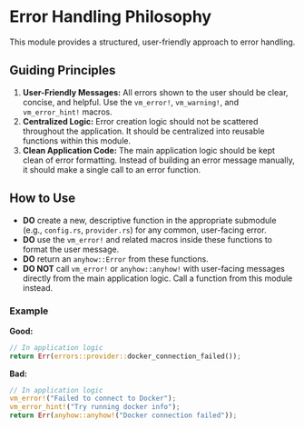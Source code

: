# Error Handling Philosophy

This module provides a structured, user-friendly approach to error handling.

## Guiding Principles

1. **User-Friendly Messages:** All errors shown to the user should be clear, concise, and helpful. Use the `vm_error!`, `vm_warning!`, and `vm_error_hint!` macros.
2. **Centralized Logic:** Error creation logic should not be scattered throughout the application. It should be centralized into reusable functions within this module.
3. **Clean Application Code:** The main application logic should be kept clean of error formatting. Instead of building an error message manually, it should make a single call to an error function.

## How to Use

- **DO** create a new, descriptive function in the appropriate submodule (e.g., `config.rs`, `provider.rs`) for any common, user-facing error.
- **DO** use the `vm_error!` and related macros inside these functions to format the user message.
- **DO** return an `anyhow::Error` from these functions.
- **DO NOT** call `vm_error!` or `anyhow::anyhow!` with user-facing messages directly from the main application logic. Call a function from this module instead.

### Example

**Good:**
```rust
// In application logic
return Err(errors::provider::docker_connection_failed());
```

**Bad:**
```rust
// In application logic
vm_error!("Failed to connect to Docker");
vm_error_hint!("Try running docker info");
return Err(anyhow::anyhow!("Docker connection failed"));
```